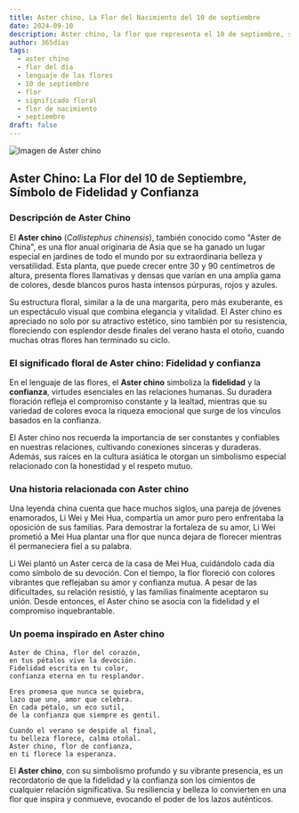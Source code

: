 ```yaml
---
title: Aster chino, La Flor del Nacimiento del 10 de septiembre
date: 2024-09-10
description: Aster chino, la flor que representa el 10 de septiembre, simboliza Fidelidad y confianza. Descubre su fascinante historia, significado en el lenguaje de las flores y una poesía que celebra su belleza.
author: 365días
tags:
  - aster chino
  - flor del día
  - lenguaje de las flores
  - 10 de septiembre
  - flor
  - significado floral
  - flor de nacimiento
  - septiembre
draft: false
---
```


![Imagen de Aster chino](https://cdn.pixabay.com/photo/2021/09/16/16/33/flowers-6630547_960_720.jpg#center)


## Aster Chino: La Flor del 10 de Septiembre, Símbolo de Fidelidad y Confianza

### Descripción de Aster Chino

El **Aster chino** (_Callistephus chinensis_), también conocido como "Aster de China", es una flor anual originaria de Asia que se ha ganado un lugar especial en jardines de todo el mundo por su extraordinaria belleza y versatilidad. Esta planta, que puede crecer entre 30 y 90 centímetros de altura, presenta flores llamativas y densas que varían en una amplia gama de colores, desde blancos puros hasta intensos púrpuras, rojos y azules.

Su estructura floral, similar a la de una margarita, pero más exuberante, es un espectáculo visual que combina elegancia y vitalidad. El Aster chino es apreciado no solo por su atractivo estético, sino también por su resistencia, floreciendo con esplendor desde finales del verano hasta el otoño, cuando muchas otras flores han terminado su ciclo.

### El significado floral de Aster chino: Fidelidad y confianza

En el lenguaje de las flores, el **Aster chino** simboliza la **fidelidad** y la **confianza**, virtudes esenciales en las relaciones humanas. Su duradera floración refleja el compromiso constante y la lealtad, mientras que su variedad de colores evoca la riqueza emocional que surge de los vínculos basados en la confianza.

El Aster chino nos recuerda la importancia de ser constantes y confiables en nuestras relaciones, cultivando conexiones sinceras y duraderas. Además, sus raíces en la cultura asiática le otorgan un simbolismo especial relacionado con la honestidad y el respeto mutuo.

### Una historia relacionada con Aster chino

Una leyenda china cuenta que hace muchos siglos, una pareja de jóvenes enamorados, Li Wei y Mei Hua, compartía un amor puro pero enfrentaba la oposición de sus familias. Para demostrar la fortaleza de su amor, Li Wei prometió a Mei Hua plantar una flor que nunca dejara de florecer mientras él permaneciera fiel a su palabra.

Li Wei plantó un Aster cerca de la casa de Mei Hua, cuidándolo cada día como símbolo de su devoción. Con el tiempo, la flor floreció con colores vibrantes que reflejaban su amor y confianza mutua. A pesar de las dificultades, su relación resistió, y las familias finalmente aceptaron su unión. Desde entonces, el Aster chino se asocia con la fidelidad y el compromiso inquebrantable.

### Un poema inspirado en Aster chino

```
Aster de China, flor del corazón,  
en tus pétalos vive la devoción.  
Fidelidad escrita en tu color,  
confianza eterna en tu resplandor.

Eres promesa que nunca se quiebra,  
lazo que une, amor que celebra.  
En cada pétalo, un eco sutil,  
de la confianza que siempre es gentil.

Cuando el verano se despide al final,  
tu belleza florece, calma otoñal.  
Aster chino, flor de confianza,  
en ti florece la esperanza.
```

El **Aster chino**, con su simbolismo profundo y su vibrante presencia, es un recordatorio de que la fidelidad y la confianza son los cimientos de cualquier relación significativa. Su resiliencia y belleza lo convierten en una flor que inspira y conmueve, evocando el poder de los lazos auténticos.
